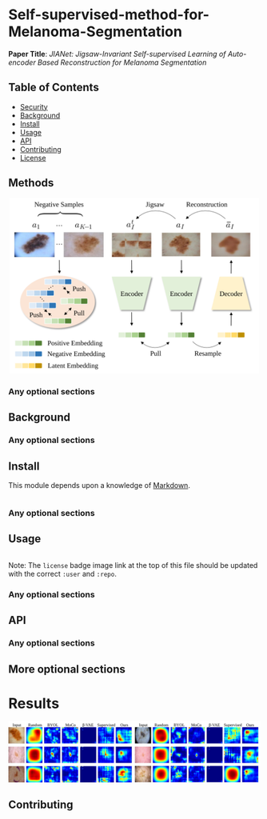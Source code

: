 # Self-supervised-method-for-Melanoma-Segmentation
**Paper Title**: _JIANet: Jigsaw-Invariant Self-supervised Learning of Auto-encoder Based Reconstruction for Melanoma Segmentation_

## Table of Contents

- [Security](#security)
- [Background](#background)
- [Install](#install)
- [Usage](#usage)
- [API](#api)
- [Contributing](#contributing)
- [License](#license)

## Methods
<div align=center>
<img src="https://github.com/Jessejx/Self-supervised-method-for-Melanoma-Segmentation/blob/main/2.svg" width="500px">
</div>

### Any optional sections

## Background

### Any optional sections

## Install

This module depends upon a knowledge of [Markdown]().

```
```

### Any optional sections

## Usage

```
```

Note: The `license` badge image link at the top of this file should be updated with the correct `:user` and `:repo`.

### Any optional sections

## API

### Any optional sections

## More optional sections

# Results

<div align=center>
<img src="https://github.com/Jessejx/Self-supervised-method-for-Melanoma-Segmentation/blob/main/1.svg" width="750px">
</div>

## Contributing

